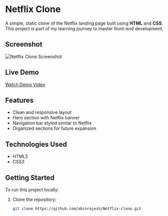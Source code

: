 # Netflix Clone

A simple, static clone of the Netflix landing page built using **HTML** and **CSS**. This project is part of my learning journey to master front-end development.
## Screenshot
![Netflix Clone Screenshot](Assets/Screemshot.png)

## Live Demo
[Watch Demo Video](Assets/Demo.mp4)

## Features

- Clean and responsive layout
- Hero section with Netflix banner
- Navigation bar styled similar to Netflix
- Organized sections for future expansion

## Technologies Used

- HTML5
- CSS3

## Getting Started

To run this project locally:

1. Clone the repository:
   ```bash
   git clone https://github.com/abinrajesh/Netflix-clone.git
